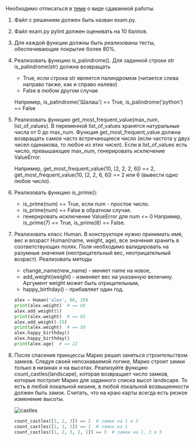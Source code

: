 Необходимо отписаться в [теме](http://gitlabnto/anetto/python/issues/2) о виде сдаваемой работы.

1. Файл с решением должен быть назван exam.py.
2. Файл exam.py pylint должен оценивать на 10 баллов.
3. Для каждой функции должны быть реализованы тесты, обеспечивающие покрытие более 80%.
1. Реализовать функцию is\_palindrome(). Для заданной строки str is_palindrome(str) должна возвращать 
    * True, если строка str является палиндромом (читается слева направо также, как и справо налево)
    * False в любом другом случае

    Например, is\_palindrome('Шалаш') == True, is_palindrome('python') == False
1. Реализовать функцию get\_most\_frequent\_value(max\_num, list\_of\_values). В переменной list\_of\_values хранятся натуральные числа от 0 до max\_num. Функция get\_most\_frequent\_value должна возвращать самое часто встречающееся число (если частота у двух чисел одинакова, то любое из этих чисел). Если в list\_of\_values есть число, превышающее max\_num, генерировать исключение ValueError.

    Например, get\_most\_frequent\_value(10, [2, 2, 2, 6]) == 2, get\_most\_frequent_value(10, [2, 2, 6, 6]) == 2 или 6 (вывести одно любое число).
1. Реализовать функцию is\_prime():
    * is\_prime(num) == True, если num - простое число.
    * is\_prime(num) == False в обратном случае.
    * генерировать исключение ValueError для num <= 0
    Например, is\_prime(7) == True, is\_prime(8) == False.
1. Реализовать класс Human. В конструкторе нужно принимать имя, вес и возраст Human(name, weight, age), все значения хранить в соответствующих полях. Поля необходимо валидировать на разумные значения (неотрицательный вес, неотрицательный возраст). Реализовать методы 
    * change\_name(new\_name) - меняет name на новое,
    * add\_weight(weight) - изменяет вес на указанную величину. Аргумент weight может быть отрицательным,
    * happy\_birthday() - прибавляет один год.

    ```python
    alex = Human('alex', 60, 20)
    print(alex.weight)  # == 60
    alex.add_weight(5)
    print(alex.weight)  # == 65
    alex.add_weight(-15)
    print(alex.weight)  # == 50
    alex.happy_birthday()
    alex.happy_birthday()
    print(alex.age)  # == 22
    ```
1. После спасения принцессы Марио решил заняться строительством замков. Следуя своей непознаваемой логике, Марио строит замки только в низинах и на высотах. Реализуйте функцию count\_castles(landscape), которая возвращает число замков, которые построит Марио для заданного списка высот landscape. То есть в любой локальной низине, в любой локальной возвышенности должен быть замок. Считать, что на краю карты всегда есть резкое изменение высоты.

    ![castles](castles.PNG)

    ```python
    count_castles([1, 2, 3]) == 2  # замки на 1 и 3
    count_castles([1, 1, 1]) == 1  # замок на 1
    count_castles([1, 2, 3, 2, 1]) == 3  # замки на 1, 3 и 5
    ```